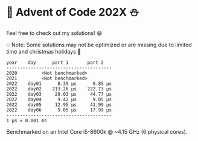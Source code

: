 # :christmas_tree: Advent of Code 202X :snowman:

Feel free to check out my solutions! :smile:

:bulb: Note: Some solutions may not be optimized or are missing due to limited time and christmas holidays :santa:

```
year    day      part 1       part 2
---------------------------------------
2020         <Not benchmarked>
2021         <Not benchmarked>
2022    day01      8.39 μs      9.85 μs
2022    day02    213.26 μs    222.73 μs
2022    day03     29.03 μs     44.77 μs
2022    day04      9.42 μs      9.05 μs
2022    day05     12.95 μs     41.99 μs
2022    day06      9.05 μs     17.99 μs
---------------------------------------
1 μs = 0.001 ms
```

Benchmarked on an Intel Core i5-8600k @ ~4.15 GHz (6 physical cores).
